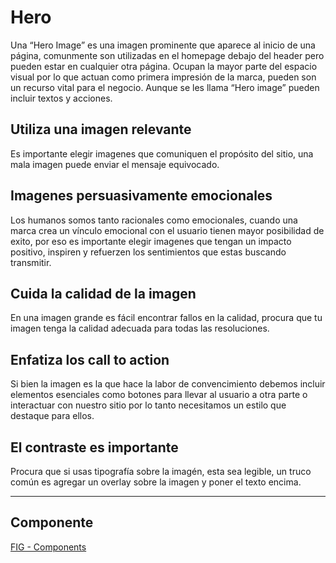 # Hero

Una “Hero Image” es una imagen prominente que aparece al inicio de una página, comunmente son utilizadas en el homepage debajo del header pero pueden estar en cualquier otra página. Ocupan la mayor parte del espacio visual por lo que actuan como primera impresión de la marca, pueden son un recurso vital para el negocio. Aunque se les llama “Hero image” pueden incluir textos y acciones.

## Utiliza una imagen relevante

Es importante elegir imagenes que comuniquen el propósito del sitio, una mala imagen puede enviar el mensaje equivocado.

## Imagenes persuasivamente emocionales

Los humanos somos tanto racionales como emocionales, cuando una marca crea un vínculo emocional con el usuario tienen mayor posibilidad de exito, por eso es importante elegir imagenes que tengan un impacto positivo, inspiren y refuerzen los sentimientos que estas buscando transmitir.

## Cuida la calidad de la imagen

En una imagen grande es fácil encontrar fallos en la calidad, procura que tu imagen tenga la calidad adecuada para todas las resoluciones.

## Enfatiza los call to action

Si bien la imagen es la que hace la labor de convencimiento debemos incluir elementos esenciales como botones para llevar al usuario a otra parte o interactuar con nuestro sitio por lo tanto necesitamos un estilo que destaque para ellos.

## El contraste es importante

Procura que si usas tipografía sobre la imagén, esta sea legible, un truco común es agregar un overlay sobre la imagen y poner el texto encima.

---

## Componente 

[FIG - Components](https://www.figma.com/file/adTpzuue9VJyGt5D6bb45F/FIG---Components?node-id=2105%3A2461)